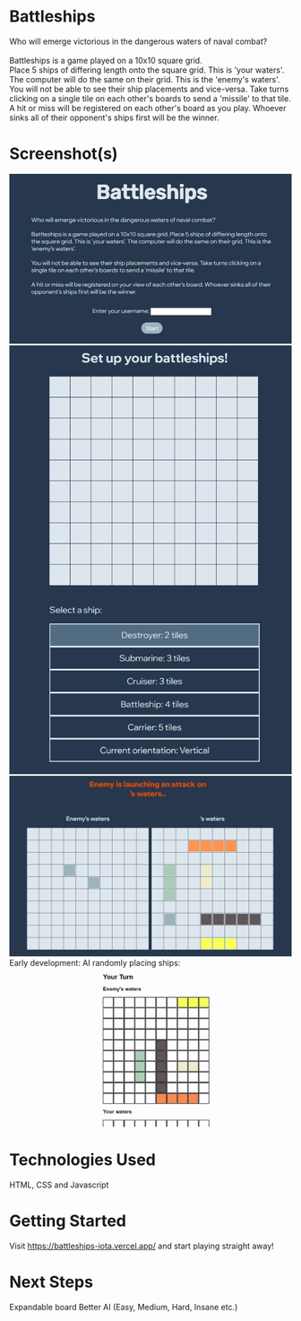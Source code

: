 # Battleships
Who will emerge victorious in the dangerous waters of naval combat? 
<br/>
<br/>
Battleships is a game played on a 10x10 square grid.
<br/>
Place 5 ships of differing length onto the square grid. This is 'your waters'.
The computer will do the same on their grid. This is the 'enemy's waters'.
<br/>
You will not be able to see their ship placements and vice-versa.
Take turns clicking on a single tile on each other's boards to send a 'missile' to that tile.
<br/>
A hit or miss will be registered on each other's board as you play.
Whoever sinks all of their opponent's ships first will be the winner.

# Screenshot(s)
![Start](battleships/images/Startscreen.png)
![Setup](battleships/images/Setup.png)
![Game](battleships/images//Gamescreen.png)
<br/>
Early development: AI randomly placing ships:<br/>
![Screenshot of game in progress](battleships/images/aiplacingshipsgif.gif)


# Technologies Used
HTML, CSS and Javascript

# Getting Started
Visit https://battleships-iota.vercel.app/ and start playing straight away!

# Next Steps
Expandable board
Better AI (Easy, Medium, Hard, Insane etc.)
